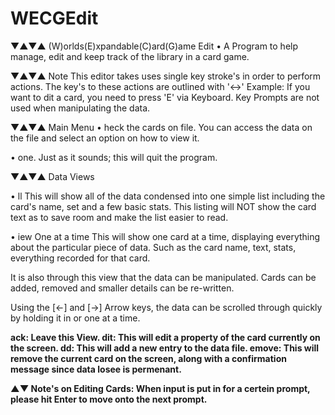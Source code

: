 # WECGEdit

▼▲▼▲ (W)orlds(E)xpandable(C)ard(G)ame Edit
• A Program to help manage, edit and keep track of the library in a card game.

▼▲▼▲ Note
This editor takes uses single key stroke's in order to perform actions.
The key's to these actions are outlined with '<->'
Example: If you want to <E>dit a card, you need to press 'E' via Keyboard.
Key Prompts are not used when manipulating the data.
  
▼▲▼▲ Main Menu
• <C>heck the cards on file.
You can access the data on the file and select an option on how to view it.

• <D>one.
Just as it sounds; this will quit the program.
  
▼▲▼▲ Data Views

• <A>ll
This will show all of the data condensed into one simple list including the card's name, set and a few basic stats.
This listing will NOT show the card text as to save room and make the list easier to read.

• <V>iew One at a time
This will show one card at a time, displaying everything about the particular piece of data. Such as the card name, text, stats, everything recorded for that card.
  
It is also through this view that the data can be manipulated. Cards can be added, removed and smaller details can be re-written.

Using the [←] and [→] Arrow keys, the data can be scrolled through quickly by holding it in or one at a time.

<B>ack: Leave this View.
<E>dit: This will edit a property of the card currently on the screen.
<A>dd: This will add a new entry to the data file.
<R>emove: This will remove the current card on the screen, along with a confirmation message since data losee is permenant.
  
▲▼ Note's on Editing Cards: When input is put in for a certein prompt, please hit Enter to move onto the next prompt.

